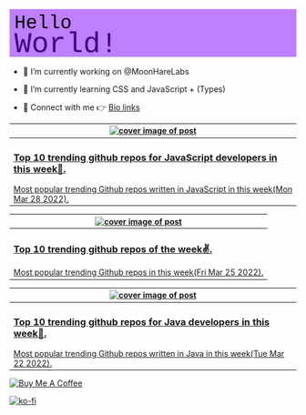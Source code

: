[![Hello World!](https://github.com/ksenginew/ksenginew/raw/main/header.svg)](#nolink)

- 🔭 I’m currently working on @MoonHareLabs  

- 🌱 I’m currently learning CSS and JavaScript + (Types)    

- 💌 Connect with me 👉 [Bio links](https://ksengine.bio.link)

<!-- blog  posts start -->
<a href="https://dev.to/ksengine/top-10-trending-github-repos-for-javascript-developers-in-this-week-53l0">
<table>
<thead>
<tr>
<th>
<img src="https://res.cloudinary.com/practicaldev/image/fetch/s--8J2dnIIr--/c_imagga_scale,f_auto,fl_progressive,h_420,q_auto,w_1000/https://images.unsplash.com/photo-1647166545674-ce28ce93bdca%3Fcrop%3Dentropy%26cs%3Dtinysrgb%26fit%3Dmax%26fm%3Djpg%26ixid%3DMnwyODI4ODF8MHwxfHJhbmRvbXx8fHx8fHx8fDE2NDg0NjczMTc%26ixlib%3Drb-1.2.1%26q%3D80%26w%3D1080" alt="cover image of post" width="500px" height="auto"/>
</th>
</tr>
</thead>
<tbody>
<tr>
<td>
<h3>Top 10 trending github repos for JavaScript developers in this week🏀.</h3>
Most popular trending Github repos written in JavaScript in this week(Mon Mar 28 2022).
</td>
</tr>
</tbody>
</table>
</a>



<a href="https://dev.to/ksengine/top-10-trending-github-repos-of-the-week-i9n">
<table>
<thead>
<tr>
<th>
<img src="https://res.cloudinary.com/practicaldev/image/fetch/s--O66-k9lX--/c_imagga_scale,f_auto,fl_progressive,h_420,q_auto,w_1000/https://images.unsplash.com/photo-1518107616985-bd48230d3b20%3Fcrop%3Dentropy%26cs%3Dtinysrgb%26fit%3Dmax%26fm%3Djpg%26ixid%3DMnwyODI4ODF8MHwxfHJhbmRvbXx8fHx8fHx8fDE2NDgyMDgyMzY%26ixlib%3Drb-1.2.1%26q%3D80%26w%3D1080" alt="cover image of post" width="500px" height="auto"/>
</th>
</tr>
</thead>
<tbody>
<tr>
<td>
<h3>Top 10 trending github repos of the week✌.</h3>
Most popular trending Github repos in this week(Fri Mar 25 2022).
</td>
</tr>
</tbody>
</table>
</a>



<a href="https://dev.to/ksengine/top-10-trending-github-repos-for-java-developers-in-this-week-1dkd">
<table>
<thead>
<tr>
<th>
<img src="https://res.cloudinary.com/practicaldev/image/fetch/s--9nYyBTdM--/c_imagga_scale,f_auto,fl_progressive,h_420,q_auto,w_1000/https://images.unsplash.com/photo-1600658494306-814b9a13e63f%3Fcrop%3Dentropy%26cs%3Dtinysrgb%26fit%3Dmax%26fm%3Djpg%26ixid%3DMnwyODI4ODF8MHwxfHJhbmRvbXx8fHx8fHx8fDE2NDc5NDg5Nzc%26ixlib%3Drb-1.2.1%26q%3D80%26w%3D1080" alt="cover image of post" width="500px" height="auto"/>
</th>
</tr>
</thead>
<tbody>
<tr>
<td>
<h3>Top 10 trending github repos for Java developers in this week👿.</h3>
Most popular trending Github repos written in Java in this week(Tue Mar 22 2022).
</td>
</tr>
</tbody>
</table>
</a>
<!-- blog  posts end -->

<a href="https://www.buymeacoffee.com/ksengine">
  <img src="https://cdn.buymeacoffee.com/buttons/v2/default-yellow.png" alt="Buy Me A Coffee" width="200px" height="auto"/>
</a>

[![ko-fi](https://ko-fi.com/img/githubbutton_sm.svg)](https://ko-fi.com/D1D473BME)
